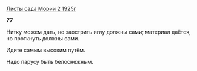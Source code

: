 [Листы сада Мории 2 1925г](https://127.0.0.1:4002/agni/1925)

___77___

Нитку можем дать, но заострить иглу должны сами; материал даётся, но проткнуть должны сами.   

Идите самым высоким путём.   

Надо парусу быть белоснежным.   

